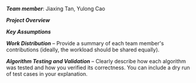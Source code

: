 ***Team member***: Jiaxing Tan, Yulong Cao

***Project Overview***

***Key Assumptions***

***Work Distribution*** – Provide a summary of each team member's contributions (ideally, the workload should be shared equally).

***Algorithm Testing and Validation*** – Clearly describe how each algorithm was tested and how you verified its correctness. You can include a dry run of test cases in your explanation.
